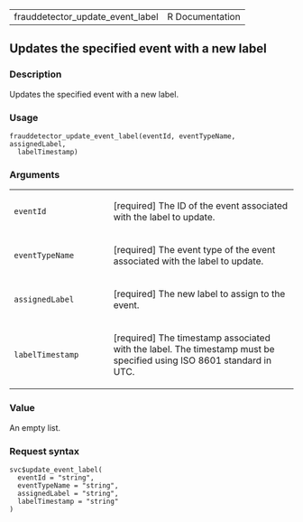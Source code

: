 <table style="width: 100%;">
<tbody>
<tr class="odd">
<td>frauddetector_update_event_label</td>
<td style="text-align: right;">R Documentation</td>
</tr>
</tbody>
</table>

## Updates the specified event with a new label

### Description

Updates the specified event with a new label.

### Usage

    frauddetector_update_event_label(eventId, eventTypeName, assignedLabel,
      labelTimestamp)

### Arguments

<table>
<colgroup>
<col style="width: 35%" />
<col style="width: 65%" />
</colgroup>
<tbody>
<tr class="odd">
<td><code
id="frauddetector_update_event_label_:_eventId">eventId</code></td>
<td><p>[required] The ID of the event associated with the label to
update.</p></td>
</tr>
<tr class="even">
<td><code
id="frauddetector_update_event_label_:_eventTypeName">eventTypeName</code></td>
<td><p>[required] The event type of the event associated with the label
to update.</p></td>
</tr>
<tr class="odd">
<td><code
id="frauddetector_update_event_label_:_assignedLabel">assignedLabel</code></td>
<td><p>[required] The new label to assign to the event.</p></td>
</tr>
<tr class="even">
<td><code
id="frauddetector_update_event_label_:_labelTimestamp">labelTimestamp</code></td>
<td><p>[required] The timestamp associated with the label. The timestamp
must be specified using ISO 8601 standard in UTC.</p></td>
</tr>
</tbody>
</table>

### Value

An empty list.

### Request syntax

    svc$update_event_label(
      eventId = "string",
      eventTypeName = "string",
      assignedLabel = "string",
      labelTimestamp = "string"
    )
